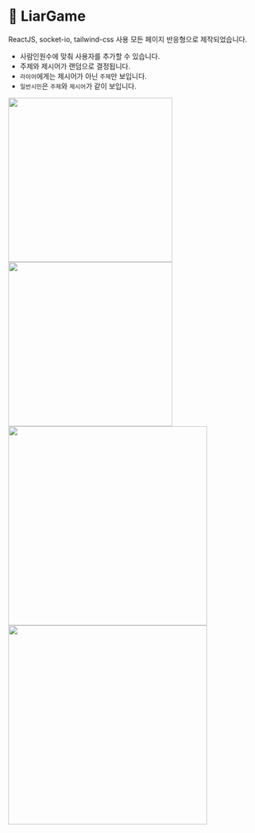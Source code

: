 # 🙊 LiarGame

ReactJS, socket-io, tailwind-css 사용
모든 페이지 반응형으로 제작되었습니다.

- 사람인원수에 맞춰 사용자를 추가할 수 있습니다.
- 주제와 제시어가 랜덤으로 결정됩니다.
- `라이어`에게는 제시어가 아닌 `주제`만 보입니다.
- `일반시민`은 `주제`와 `제시어`가 같이 보입니다.

<img src="https://github.com/yeomdogyeong/LiarGame/assets/82639552/5f512b2d-8016-428e-9d9d-bb5d8d5a6bb2" width="330">

<img src="https://github.com/yeomdogyeong/LiarGame/assets/82639552/d676acd6-1621-43f5-9fae-bf69ca694753" width="330">

<img src="https://github.com/yeomdogyeong/LiarGame/assets/82639552/42413383-d98b-4e8a-8a68-3ae4592c4112" width="400">
<img src="https://github.com/yeomdogyeong/LiarGame/assets/82639552/684a97a0-3122-4552-bfe9-f17717573aa2" width="400">
